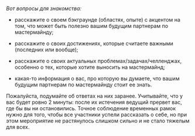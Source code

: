 *Вот вопросы для знакомства:*


- расскажите о своем бэкграунде (областях, опыте) с акцентом на том, что может быть полезно вашим будущим партнерам по мастермайнду;

- расскажите о своих достижениях, которые считаете важными (последних или вообще);

- расскажите о своих актуальных проблемах/задачах/челленджах, особенно о тех, которые хотите выносить на мастермайнд;

- какая-то информация о вас, про которую вы думаете, что вашим будущим партнерам по мастермайнду стоит ее знать.

Пожалуйста, подумайте об ответах на них заранее. Учитывайте, что у вас будет ровно 2 минуты: после их истечения ведущий прервет вас, где бы вы ни остановились. Точное соблюдение временных рамок нужно для того, чтобы все участники успели рассказать о себе, но при этом мероприятие не растянулось слишком сильно и не стало тяжелым для всех.
